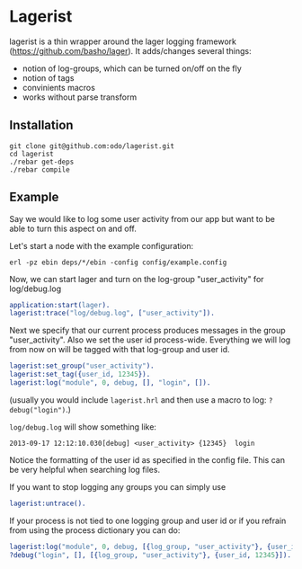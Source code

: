 # Lagerist

lagerist is a thin wrapper around the lager logging framework (<https://github.com/basho/lager>). It adds/changes several things:

* notion of log-groups, which can be turned on/off on the fly
* notion of tags
* convinients macros
* works without parse transform

## Installation

```
git clone git@github.com:odo/lagerist.git
cd lagerist
./rebar get-deps
./rebar compile
```

## Example

Say we would like to log some user activity from our app but want to be able to turn this aspect on and off.

Let's start a node with the example configuration:

`erl -pz ebin deps/*/ebin -config config/example.config`

Now, we can start lager and turn on the log-group "user_activity" for log/debug.log

```erlang
application:start(lager).
lagerist:trace("log/debug.log", ["user_activity"]).
```

Next we specify that our current process produces messages in the group "user_activity". Also we set the user id process-wide. Everything we will log from now on will be tagged with that log-group and user id.

```erlang
lagerist:set_group("user_activity").
lagerist:set_tag({user_id, 12345}).
lagerist:log("module", 0, debug, [], "login", []).
```
(usually you would include `lagerist.hrl` and then use a macro to log: `?debug("login")`.)

`log/debug.log` will show something like:

```
2013-09-17 12:12:10.030[debug] <user_activity> {12345}  login
```
Notice the formatting of the user id as specified in the config file. This can be very helpful when searching log files.

If you want to stop logging any groups you can simply use

```erlang
lagerist:untrace().
```

If your process is not tied to one logging group and user id or if you refrain from using the process dictionary you can do:

```erlang
lagerist:log("module", 0, debug, [{log_group, "user_activity"}, {user_id, 12345}], "login", []).
?debug("login", [], [{log_group, "user_activity"}, {user_id, 12345}]).
```
